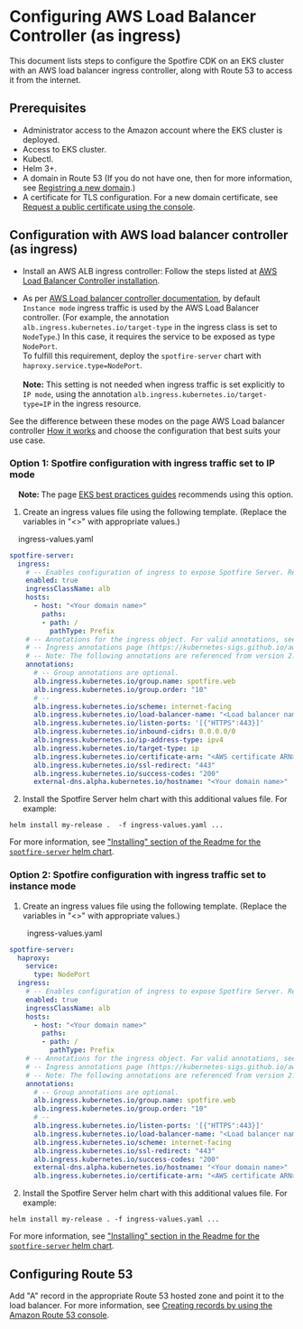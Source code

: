 
# Configuring AWS Load Balancer Controller (as ingress)

This document lists steps to configure the Spotfire CDK on an EKS cluster with an AWS load balancer ingress controller, along with Route 53 to access it from the internet.

## Prerequisites
- Administrator access to the Amazon account where the EKS cluster is deployed.
- Access to EKS cluster.
- Kubectl.
- Helm 3+.
- A domain in Route 53 (If you do not have one, then for more information, see [Registring a new domain](https://docs.aws.amazon.com/Route53/latest/DeveloperGuide/domain-register.html).)
- A certificate for TLS configuration. For a new domain certificate, see [Request a public certificate using the console](https://docs.aws.amazon.com/acm/latest/userguide/gs-acm-request-public.html).



## Configuration with AWS load balancer controller (as ingress)

- Install an AWS ALB ingress controller: Follow the steps listed at [AWS Load Balancer Controller installation](https://kubernetes-sigs.github.io/aws-load-balancer-controller/latest/deploy/installation/).

- As per [AWS Load balancer controller documentation](https://kubernetes-sigs.github.io/aws-load-balancer-controller/latest/how-it-works/#instance-mode), by default `Instance mode` ingress traffic is used by the AWS Load Balancer controller. (For example, the annotation `alb.ingress.kubernetes.io/target-type` in the ingress class is set to `NodeType`.) In this case, it requires the service to be exposed as type `NodePort`.<br />
To fulfill this requirement, deploy the `spotfire-server` chart with `haproxy.service.type=NodePort`.<br /><br />
<b>Note:</b> This setting is not needed when ingress traffic is set explicitly to `IP mode`, using the annotation `alb.ingress.kubernetes.io/target-type=IP` in the ingress resource.<br />

See the difference between these modes on the page AWS Load balancer controller [How it works](https://kubernetes-sigs.github.io/aws-load-balancer-controller/latest/how-it-works/#instance-mode) and choose the configuration that best suits your use case.


### Option 1: Spotfire configuration with ingress traffic set to IP mode

&nbsp; &nbsp; <b>Note: </b>The page [EKS best practices guides](https://aws.github.io/aws-eks-best-practices/networking/loadbalancing/loadbalancing/#recommendations) recommends using this option.

1. Create an ingress values file using the following template. (Replace the variables in "<>" with appropriate values.)

&nbsp;&nbsp;&nbsp;&nbsp;ingress-values.yaml
```yaml
spotfire-server:
  ingress:
    # -- Enables configuration of ingress to expose Spotfire Server. Requires ingress support in the Kubernetes cluster.
    enabled: true
    ingressClassName: alb
    hosts:
      - host: "<Your domain name>"
        paths:
        - path: /
          pathType: Prefix
    # -- Annotations for the ingress object. For valid annotations, see the documentation for your ingress controller.
    # -- Ingress annotations page (https://kubernetes-sigs.github.io/aws-load-balancer-controller/latest/guide/ingress/annotations/#annotations).
    # -- Note: The following annotations are referenced from version 2.2 of the AWS Load Balancer Controller documentation. They may change in the latest version.
    annotations:
      # -- Group annotations are optional.
      alb.ingress.kubernetes.io/group.name: spotfire.web
      alb.ingress.kubernetes.io/group.order: "10"
      # --
      alb.ingress.kubernetes.io/scheme: internet-facing
      alb.ingress.kubernetes.io/load-balancer-name: "<Load balancer name>"
      alb.ingress.kubernetes.io/listen-ports: '[{"HTTPS":443}]'
      alb.ingress.kubernetes.io/inbound-cidrs: 0.0.0.0/0
      alb.ingress.kubernetes.io/ip-address-type: ipv4
      alb.ingress.kubernetes.io/target-type: ip
      alb.ingress.kubernetes.io/certificate-arn: "<AWS certificate ARN>"
      alb.ingress.kubernetes.io/ssl-redirect: "443"
      alb.ingress.kubernetes.io/success-codes: "200"
      external-dns.alpha.kubernetes.io/hostname: "<Your domain name>"

```

2. Install the Spotfire Server helm chart with this additional values file. For example:
```
helm install my-release .  -f ingress-values.yaml ...
```
For more information, see ["Installing" section of the Readme for the `spotfire-server` helm chart](../../../helm/charts/spotfire-server/README.md#installing).



### Option 2: Spotfire configuration with ingress traffic set to instance mode

1. Create an ingress values file using the following template. (Replace the variables in "<>" with appropriate values.)

&nbsp; &nbsp; &nbsp; &nbsp; ingress-values.yaml
```yaml
spotfire-server:
  haproxy:
    service:
      type: NodePort
  ingress:
    # -- Enables configuration of ingress to expose Spotfire Server. Requires ingress support in the Kubernetes cluster.
    enabled: true
    ingressClassName: alb
    hosts:
      - host: "<Your domain name>"
        paths:
        - path: /
          pathType: Prefix
    # -- Annotations for the ingress object. For valid annotations, see the documentation for your ingress controller.
    # -- Ingress annotations page (https://kubernetes-sigs.github.io/aws-load-balancer-controller/latest/guide/ingress/annotations/#annotations).
    # -- Note: The following annotations are referenced from version 2.2 of the AWS Load Balancer Controller documentation. They may change in the latest version.
    annotations:
      # -- Group annotations are optional.
      alb.ingress.kubernetes.io/group.name: spotfire.web
      alb.ingress.kubernetes.io/group.order: "10"
      # --
      alb.ingress.kubernetes.io/listen-ports: '[{"HTTPS":443}]'
      alb.ingress.kubernetes.io/load-balancer-name: "<Load balancer name>"
      alb.ingress.kubernetes.io/scheme: internet-facing
      alb.ingress.kubernetes.io/ssl-redirect: "443"
      alb.ingress.kubernetes.io/success-codes: "200"
      external-dns.alpha.kubernetes.io/hostname: "<Your domain name>"
      alb.ingress.kubernetes.io/certificate-arn: "<AWS certificate ARN>"
```

2. Install the Spotfire Server helm chart with this additional values file. For example:
```
helm install my-release . -f ingress-values.yaml ...
```
For more information, see ["Installing" section in the Readme for the `spotfire-server` helm chart](../../../helm/charts/spotfire-server/README.md#installing).

## Configuring Route 53

Add "A" record in the appropriate Route 53 hosted zone and point it to the load balancer. For more information, see [Creating records by using the Amazon Route 53 console](https://docs.aws.amazon.com/Route53/latest/DeveloperGuide/resource-record-sets-creating.html).
